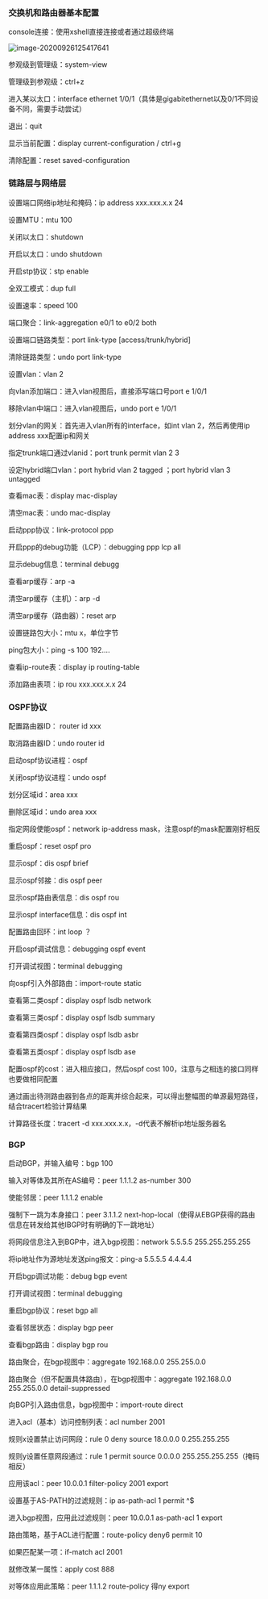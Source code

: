 ### 交换机和路由器基本配置

console连接：使用xshell直接连接或者通过超级终端

![image-20200926125417641](https://imagebag.oss-cn-chengdu.aliyuncs.com/img/image-20200926125417641.png)

参观级到管理级：system-view

管理级到参观级：ctrl+z

进入某以太口：interface ethernet 1/0/1（具体是gigabitethernet以及0/1不同设备不同，需要手动尝试）

退出：quit

显示当前配置：display current-configuration / ctrl+g

清除配置：reset saved-configuration 

### 链路层与网络层

设置端口网络ip地址和掩码：ip address xxx.xxx.x.x 24

设置MTU：mtu 100

关闭以太口：shutdown

开启以太口：undo shutdown

开启stp协议：stp enable

全双工模式：dup full

设置速率：speed 100

端口聚合：link-aggregation e0/1 to e0/2 both

设置端口链路类型：port link-type [access/trunk/hybrid]

清除链路类型：undo port link-type

设置vlan：vlan 2

向vlan添加端口：进入vlan视图后，直接添写端口号port e 1/0/1

移除vlan中端口：进入vlan视图后，undo port e 1/0/1

划分vlan的网关：首先进入vlan所有的interface，如int vlan 2，然后再使用ip address xxx配置ip和网关

指定trunk端口通过vlanid：port trunk permit vlan 2 3

设定hybrid端口vlan：port hybrid vlan 2 tagged  ；port hybrid vlan 3 untagged

查看mac表：display mac-display

清空mac表：undo mac-display

启动ppp协议：link-protocol ppp

开启ppp的debug功能（LCP）：debugging ppp lcp all

显示debug信息：terminal debugg

查看arp缓存：arp -a

清空arp缓存（主机）：arp -d

清空arp缓存（路由器）：reset arp

设置链路包大小：mtu x，单位字节

ping包大小：ping -s 100 192....

查看ip-route表：display ip routing-table

添加路由表项：ip rou xxx.xxx.x.x 24

### OSPF协议

配置路由器ID： router id xxx

取消路由器ID：undo router id

启动ospf协议进程：ospf

关闭ospf协议进程：undo ospf

划分区域id：area xxx

删除区域id：undo area xxx

指定网段使能ospf：network ip-address mask，注意ospf的mask配置刚好相反

重启ospf：reset ospf pro

显示ospf：dis ospf brief

显示ospf邻接：dis ospf peer

显示ospf路由表信息：dis ospf rou

显示ospf interface信息：dis ospf int

配置路由回环：int loop ？

开启ospf调试信息：debugging ospf event

打开调试视图：terminal debugging

向ospf引入外部路由：import-route static

查看第二类ospf：display ospf lsdb network

查看第三类ospf：display ospf lsdb summary

查看第四类ospf：display ospf lsdb asbr

查看第五类ospf：display ospf lsdb ase

配置ospf的cost：进入相应接口，然后ospf cost 100，注意与之相连的接口同样也要做相同配置

通过画出待测路由器到各点的距离并综合起来，可以得出整幅图的单源最短路径，结合tracert检验计算结果

计算路径长度：tracert -d xxx.xxx.x.x，-d代表不解析ip地址服务器名

### BGP

启动BGP，并输入编号：bgp 100

输入对等体及其所在AS编号：peer 1.1.1.2 as-number 300

使能邻居：peer 1.1.1.2 enable

强制下一跳为本身接口：peer 3.1.1.2 next-hop-local（使得从EBGP获得的路由信息在转发给其他IBGP时有明确的下一跳地址）

将网段信息注入到BGP中，进入bgp视图：network 5.5.5.5 255.255.255.255

将ip地址作为源地址发送ping报文：ping-a 5.5.5.5 4.4.4.4

开启bgp调试功能：debug bgp event

打开调试视图：terminal debugging

重启bgp协议：reset bgp all

查看邻居状态：display bgp peer

查看bgp路由：display bgp rou

路由聚合，在bgp视图中：aggregate 192.168.0.0 255.255.0.0

路由聚合（但不配置具体路由），在bgp视图中：aggregate 192.168.0.0 255.255.0.0 detail-suppressed

向BGP引入路由信息，bgp视图中：import-route direct



进入acl（基本）访问控制列表：acl number 2001

规则x设置禁止访问网段：rule 0 deny source 18.0.0.0 0.255.255.255

规则y设置任意网段通过：rule 1 permit source 0.0.0.0 255.255.255.255（掩码相反）

应用该acl：peer 10.0.0.1 filter-policy 2001 export



设置基于AS-PATH的过滤规则：ip as-path-acl 1 permit ^$

进入bgp视图，应用此过滤规则：peer 10.0.0.1 as-path-acl 1 export



路由策略，基于ACL进行配置：route-policy deny6 permit 10

如果匹配某一项：if-match acl 2001

就修改某一属性：apply cost 888

对等体应用此策略：peer 1.1.1.2 route-policy 得ny export


